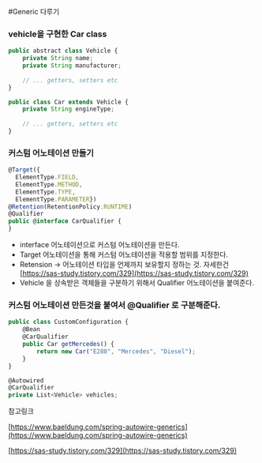 #Generic 다루기

### vehicle을 구현한 Car class

```jsx
public abstract class Vehicle {
    private String name;
    private String manufacturer;
 
    // ... getters, setters etc
}
```

```jsx
public class Car extends Vehicle {
    private String engineType;
 
    // ... getters, setters etc
}
```

### 커스텀 어노테이션 만들기

```jsx
@Target({
  ElementType.FIELD, 
  ElementType.METHOD,
  ElementType.TYPE, 
  ElementType.PARAMETER})
@Retention(RetentionPolicy.RUNTIME)
@Qualifier
public @interface CarQualifier {
}
```

- interface 어노테이션으로 커스텀 어노테이션을 만든다.
- Target 어노테이션을 통해 커스텀 어노테이션을 적용할 범위를 지정한다.
- Retension → 어노테이션 타입을 언제까지 보유할지 정하는 것. 자세한건 [https://sas-study.tistory.com/329](https://sas-study.tistory.com/329)
- Vehicle 을 상속받은 객체들을 구분하기 위해서 Qualifier 어노테이션을 붙여준다.

### 커스텀 어노테이션 만든것을 붙여서 @Qualifier 로 구분해준다.

```jsx
public class CustomConfiguration {
    @Bean
    @CarQualifier
    public Car getMercedes() {
        return new Car("E280", "Mercedes", "Diesel");
    }
}
```

```jsx
@Autowired
@CarQualifier
private List<Vehicle> vehicles;
```

참고링크

[https://www.baeldung.com/spring-autowire-generics](https://www.baeldung.com/spring-autowire-generics)

[https://sas-study.tistory.com/329](https://sas-study.tistory.com/329)
